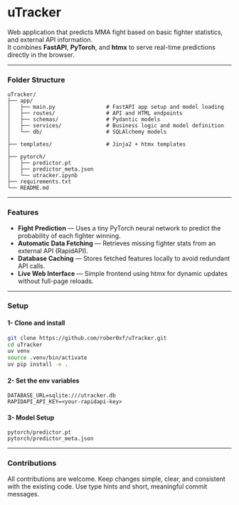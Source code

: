 # uTracker

Web application that predicts MMA fight based on basic fighter statistics, and external API information.  
It combines **FastAPI**, **PyTorch**, and **htmx** to serve real-time predictions directly in the browser.

---
### Folder Structure
```
uTracker/
├── app/
│   ├── main.py                # FastAPI app setup and model loading
│   ├── routes/                # API and HTML endpoints
│   ├── schemas/               # Pydantic models
│   ├── services/              # Business logic and model definition 
│   └── db/                    # SQLAlchemy models
│
├── templates/                 # Jinja2 + htmx templates
│
├── pytorch/
│   ├── predictor.pt
│   ├── predictor_meta.json
│   └── utracker.ipynb
├── requirements.txt
└── README.md
```
---
### Features

- **Fight Prediction** — Uses a tiny PyTorch neural network to predict the probability of each fighter winning.  
- **Automatic Data Fetching** — Retrieves missing fighter stats from an external API (RapidAPI).  
- **Database Caching** — Stores fetched features locally to avoid redundant API calls.  
- **Live Web Interface** — Simple frontend using htmx for dynamic updates without full-page reloads.  

---
### Setup

#### 1- Clone and install
```bash
git clone https://github.com/rober0xf/uTracker.git
cd uTracker
uv venv
source .venv/bin/activate
uv pip install -e .
```
#### 2- Set the env variables
```
DATABASE_URL=sqlite:///utracker.db
RAPIDAPI_API_KEY=<your-rapidapi-key>
```
#### 3- Model Setup
```
pytorch/predictor.pt
pytorch/predictor_meta.json
```
---
### Contributions
All contributions are welcome. Keep changes simple, clear, and consistent with the existing code. Use type hints and short, meaningful commit messages.

